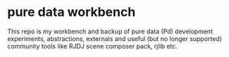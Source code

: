 pure data workbench
===================

This repo is my workbench and backup of pure data (Pd) development experiments, abstractions, externals and useful (but no longer supported) community tools like RJDJ scene composer pack, rjlib etc.
